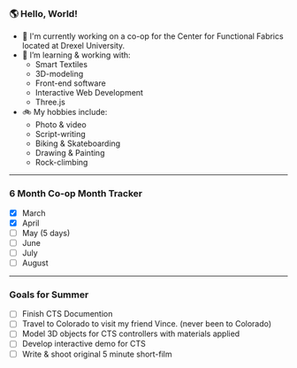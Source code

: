 ### 🌎 Hello, World!

- 🔭 I'm currently working on a co-op for the Center for Functional Fabrics located at Drexel University.
- 🌱 I’m learning & working with: </br>
  - Smart Textiles
  - 3D-modeling
  - Front-end software
  - Interactive Web Development
  - Three.js
- 🚲 My hobbies include:
  - Photo & video
  - Script-writing
  - Biking & Skateboarding
  - Drawing & Painting
  - Rock-climbing

---

### 6 Month Co-op Month Tracker

- [x] March
- [x] April
- [ ] May (5 days)
- [ ] June
- [ ] July
- [ ] August

---

### Goals for Summer

- [ ] Finish CTS Documention
- [ ] Travel to Colorado to visit my friend Vince. (never been to Colorado)
- [ ] Model 3D objects for CTS controllers with materials applied
- [ ] Develop interactive demo for CTS
- [ ] Write & shoot original 5 minute short-film
